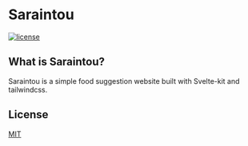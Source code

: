 # Saraintou

[![license](https://img.shields.io/badge/license-MIT-green)](LICENSE.md)

## What is Saraintou?

Saraintou is a simple food suggestion website built with Svelte-kit and tailwindcss.

## License
[MIT](LICENSE.md)